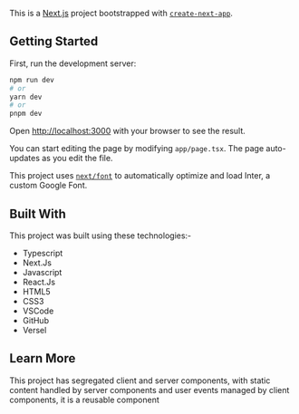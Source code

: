 This is a [Next.js](https://nextjs.org/) project bootstrapped with [`create-next-app`](https://github.com/vercel/next.js/tree/canary/packages/create-next-app).

## Getting Started

First, run the development server:

```bash
npm run dev
# or
yarn dev
# or
pnpm dev
```

Open [http://localhost:3000](http://localhost:3000) with your browser to see the result.

You can start editing the page by modifying `app/page.tsx`. The page auto-updates as you edit the file.

This project uses [`next/font`](https://nextjs.org/docs/basic-features/font-optimization) to automatically optimize and load Inter, a custom Google Font.

## Built With

This project was built using these technologies:-

- Typescript
- Next.Js
- Javascript
- React.Js
- HTML5
- CSS3
- VSCode
- GitHub
- Versel

## Learn More

This project has segregated client and server components, with static content handled by server components and user events managed by client components, it is a reusable component
